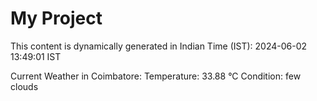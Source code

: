 # My Project

This content is dynamically generated in Indian Time (IST): 2024-06-02 13:49:01 IST


Current Weather in Coimbatore:
Temperature: 33.88 °C
Condition: few clouds
